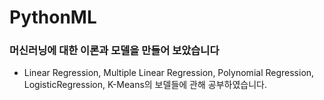 # PythonML
### 머신러닝에 대한 이론과 모델을 만들어 보았습니다
- Linear Regression, Multiple Linear Regression, Polynomial Regression,
  LogisticRegression, K-Means의 보델들에 관해 공부하였습니다.
